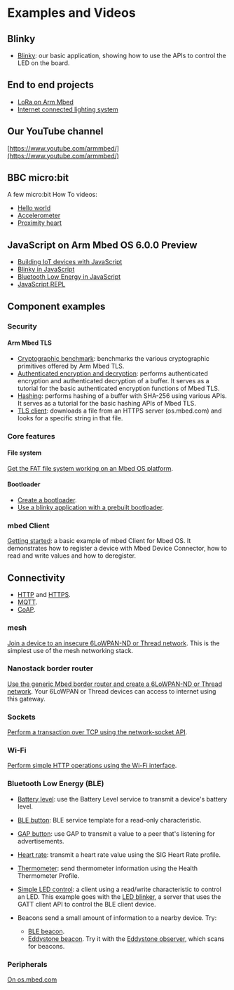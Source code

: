 # Examples and Videos

## Blinky

- [Blinky](https://os.mbed.com/teams/mbed-os-examples/code/mbed-os-example-blinky/): our basic application, showing how to use the APIs to control the LED on the board.

## End to end projects

- [LoRa on Arm Mbed](https://docs.mbed.com/docs/lora-with-mbed/en/latest/)
- [Internet connected lighting system](https://docs.mbed.com/docs/building-an-internet-connected-lighting-system/en/latest/)

## Our YouTube channel

[https://www.youtube.com/armmbed/](https://www.youtube.com/armmbed/)

## BBC micro:bit

A few micro:bit How To videos:

- [Hello world](https://www.youtube.com/watch?v=Jctpi6aqrHQ)
- [Accelerometer](https://www.youtube.com/watch?v=_WGKBxSW_AE)
- [Proximity heart](https://www.youtube.com/watch?v=xKWQSjg6rX4)

## JavaScript on Arm Mbed OS 6.0.0 Preview 

- [Building IoT devices with JavaScript](https://os.mbed.com/javascript-on-mbed/)
- [Blinky in JavaScript](https://github.com/ARMmbed/mbed-js-example)
- [Bluetooth Low Energy in JavaScript](https://github.com/ARMmbed/mbed-js-ble-example)
- [JavaScript REPL](https://github.com/janjongboom/mbed-js-repl-example)

## Component examples

### Security

#### Arm Mbed TLS

- [Cryptographic benchmark](https://os.mbed.com/teams/mbed-os-examples/code/mbed-os-example-tls-benchmark/): benchmarks the various cryptographic primitives offered by Arm Mbed TLS.
- [Authenticated encryption and decryption](https://os.mbed.com/teams/mbed-os-examples/code/mbed-os-example-tls-authcrypt/): performs authenticated encryption and authenticated decryption of a buffer. It serves as a tutorial for the basic authenticated encryption functions of Mbed TLS.
- [Hashing](https://os.mbed.com/teams/mbed-os-examples/code/mbed-os-example-tls-hashing/): performs hashing of a buffer with SHA-256 using various APIs. It serves as a tutorial for the basic hashing APIs of Mbed TLS.
- [TLS client](https://os.mbed.com/teams/mbed-os-examples/code/mbed-os-example-tls-tls-client/): downloads a file from an HTTPS server (os.mbed.com) and looks for a specific string in that file.

### Core features

#### File system

[Get the FAT file system working on an Mbed OS platform](https://os.mbed.com/teams/mbed-os-examples/code/mbed-os-example-fat-filesystem/).

#### Bootloader

- [Create a bootloader](https://os.mbed.com/teams/mbed-os-examples/code/mbed-os-example-bootloader/).
- [Use a blinky application with a prebuilt bootloader](https://os.mbed.com/teams/mbed-os-examples/code/mbed-os-example-bootloader-blinky/).

### mbed Client

[Getting started](https://os.mbed.com/teams/mbed-os-examples/code/mbed-os-example-client/): a basic example of mbed Client for Mbed OS. It demonstrates how to register a device with Mbed Device Connector, how to read and write values and how to deregister.

## Connectivity

- [HTTP](http://github.com/armmbed/mbed-os-example-http) and [HTTPS](https://github.com/ARMmbed/mbed-os-example-tls/blob/master/tls-client/main.cpp).
- [MQTT](https://os.mbed.com/teams/mqtt/code/HelloMQTT/).
- [CoAP](https://github.com/armmbed/mbed-os-example-coap).

### mesh

[Join a device to an insecure 6LoWPAN-ND or Thread network](https://os.mbed.com/teams/mbed-os-examples/code/nanostack-border-router). This is the simplest use of the mesh networking stack.

### Nanostack border router

[Use the generic Mbed border router and create a 6LoWPAN-ND or Thread network](https://os.mbed.com/teams/mbed-os-examples/code/mbed-os-example-mesh-minimal/). Your 6LoWPAN or Thread devices can access to internet using this gateway.

### Sockets

[Perform a transaction over TCP using the network-socket API](https://github.com/ARMmbed/mbed-os-example-sockets).

### Wi-Fi

[Perform simple HTTP operations using the Wi-Fi interface](https://github.com/ARMmbed/mbed-os-example-wifi).

### Bluetooth Low Energy (BLE)

- [Battery level](https://os.mbed.com/teams/mbed-os-examples/code/mbed-os-example-ble-BatteryLevel/): use the Battery Level service to transmit a device's battery level.

- [BLE button](https://os.mbed.com/teams/mbed-os-examples/code/mbed-os-example-ble-Button/): BLE service template for a read-only characteristic.

- [GAP button](https://os.mbed.com/teams/mbed-os-examples/code/mbed-os-example-ble-GAPButton/): use GAP to transmit a value to a peer that's listening for advertisements.

- [Heart rate](https://os.mbed.com/teams/mbed-os-examples/code/mbed-os-example-ble-HeartRate/): transmit a heart rate value using the SIG Heart Rate profile.

- [Thermometer](https://os.mbed.com/teams/mbed-os-examples/code/mbed-os-example-ble-Thermometer/): send thermometer information using the Health Thermometer Profile.

- [Simple LED control](https://os.mbed.com/teams/mbed-os-examples/code/mbed-os-example-ble-LED/): a client using a read/write characteristic to control an LED. This example goes with the [LED blinker](https://os.mbed.com/teams/mbed-os-examples/code/mbed-os-example-ble-LEDBlinker/), a server that uses the GATT client API to control the BLE client device.

- Beacons send a small amount of information to a nearby device. Try:
    - [BLE beacon](https://os.mbed.com/teams/mbed-os-examples/code/mbed-os-example-ble-Beacon/).
    - [Eddystone beacon](https://os.mbed.com/teams/mbed-os-examples/code/mbed-os-example-ble-EddystoneService/). Try it with the [Eddystone observer](https://os.mbed.com/teams/mbed-os-examples/code/mbed-os-example-ble-EddystoneObserver/), which scans for beacons.

### Peripherals

[On os.mbed.com](https://os.mbed.com/teams/mbed_example/)
